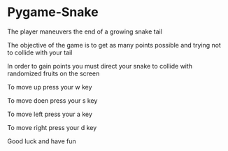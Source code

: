 # Pygame-Snake
The player maneuvers the end of a growing snake tail

The objective of the game is to get as many points possible and trying not to collide with your tail

In order to gain points you must direct your snake to collide with randomized fruits on the screen

To move up press your w key

To move doen press your s key

To move left press your a key

To move right press your d key

Good luck and have fun

